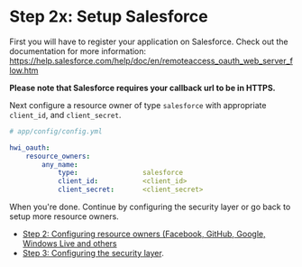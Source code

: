 Step 2x: Setup Salesforce
=======================
First you will have to register your application on Salesforce. Check out the
documentation for more information: https://help.salesforce.com/help/doc/en/remoteaccess_oauth_web_server_flow.htm

**Please note that Salesforce requires your callback url to be in HTTPS.**

Next configure a resource owner of type `salesforce` with appropriate
`client_id`, and `client_secret`.

``` yaml
# app/config/config.yml

hwi_oauth:
    resource_owners:
        any_name:
            type:                salesforce
            client_id:           <client_id>
            client_secret:       <client_secret>
```

When you're done. Continue by configuring the security layer or go back to
setup more resource owners.

- [Step 2: Configuring resource owners (Facebook, GitHub, Google, Windows Live and others](../2-configuring_resource_owners.md)
- [Step 3: Configuring the security layer](../3-configuring_the_security_layer.md).
